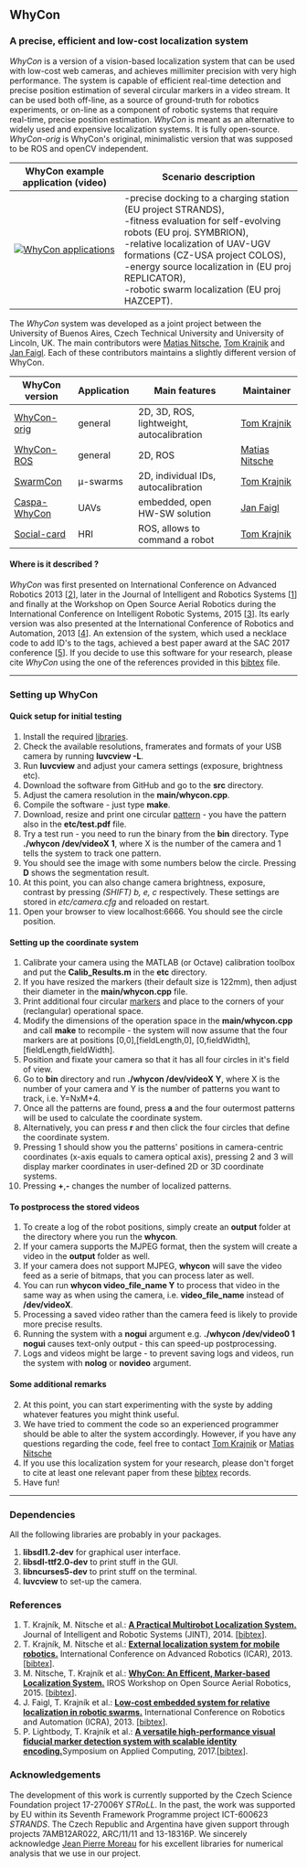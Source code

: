 ## WhyCon

### A precise, efficient and low-cost localization system 

_WhyCon_ is a version of a vision-based localization system that can be used with low-cost web cameras, and achieves millimiter precision with very high performance.
The system is capable of efficient real-time detection and precise position estimation of several circular markers in a video stream. 
It can be used both off-line, as a source of ground-truth for robotics experiments, or on-line as a component of robotic systems that require real-time, precise position estimation.
_WhyCon_ is meant as an alternative to widely used and expensive localization systems. It is fully open-source.
_WhyCon-orig_ is WhyCon's original, minimalistic version that was supposed to be ROS and openCV independent.


| WhyCon example application (video)  | Scenario description |
| ------ | ----------- |
|[![WhyCon applications](https://raw.githubusercontent.com/wiki/gestom/WhyCon/pics/whycon.png)](https://www.youtube.com/watch?v=KgKrN8_EmUA"AAAA")|-precise docking to a charging station (EU project STRANDS),<br/> -fitness evaluation for self-evolving robots (EU proj. SYMBRION),<br/>-relative localization of UAV-UGV formations (CZ-USA project COLOS),<br/>-energy source localization in (EU proj REPLICATOR),<br/>-robotic swarm localization (EU proj HAZCEPT).|

The _WhyCon_ system was developed as a joint project between the University of Buenos Aires, Czech Technical University and University of Lincoln, UK.
The main contributors were [Matias Nitsche](https://scholar.google.co.uk/citations?user=Z0hQoRUAAAAJ&hl=en&oi=ao), [Tom Krajnik](http://scholar.google.co.uk/citations?user=Qv3nqgsAAAAJ&hl=en&oi=ao) and [Jan Faigl](https://scholar.google.co.uk/citations?user=-finD_sAAAAJ&hl=en). Each of these contributors maintains a slightly different version of WhyCon.

| WhyCon version  | Application | Main features | Maintainer|
| --------------- | ----------- | ------ | ----- |
| [WhyCon-orig](../../) | general | 2D, 3D, ROS, lightweight, autocalibration | [Tom Krajnik](http://scholar.google.co.uk/citations?user=Qv3nqgsAAAAJ&hl=en&oi=ao)|
| [WhyCon-ROS](https://github.com/lrse/whycon) | general | 2D, ROS | [Matias Nitsche](https://scholar.google.co.uk/citations?user=Z0hQoRUAAAAJ&hl=en&oi=ao) |
| [SwarmCon](https://github.com/gestom/CosPhi/tree/master/Localization) | μ-swarms | 2D, individual IDs, autocalibration | [Tom Krajnik](http://scholar.google.co.uk/citations?user=Qv3nqgsAAAAJ&hl=en&oi=ao) |
| [Caspa-WhyCon](http://robotics.fel.cvut.cz/faigl/caspa/) | UAVs | embedded, open HW-SW solution | [Jan Faigl](https://scholar.google.co.uk/citations?user=-finD_sAAAAJ&hl=en) |
| [Social-card](https://github.com/strands-project/strands_social/tree/hydro-devel/social_card_reader) | HRI | ROS, allows to command a robot | [Tom Krajnik](http://scholar.google.co.uk/citations?user=Qv3nqgsAAAAJ&hl=en&oi=ao) |


#### Where is it described ?

<i>WhyCon</i> was first presented on International Conference on Advanced Robotics 2013 [[2](#references)], later in the Journal of Intelligent and Robotics Systems [[1](#references)] and finally at the Workshop on Open Source Aerial Robotics during the International Conference on Intelligent Robotic Systems, 2015 [[3](#references)]. Its early version was also presented at the International Conference of Robotics and Automation, 2013 [[4](#references)]. An extension of the system, which used a necklace code to add ID's to the tags, achieved a best paper award at the SAC 2017 conference [[5](#references)].
If you decide to use this software for your research, please cite <i>WhyCon</i> using the one of the references provided in this [bibtex](http://raw.githubusercontent.com/wiki/gestom/CosPhi/papers/WhyCon.bib) file.

-----

### Setting up WhyCon 

#### Quick setup for initial testing

1. Install the required <a href="#libraries">libraries</a>.
1. Check the available resolutions, framerates and formats of your USB camera by running <b>luvcview -L</b>. 
1. Run <b>luvcview</b> and adjust your camera settings (exposure, brightness etc).
1. Download the software from GitHub and go to the <b>src</b> directory.
1. Adjust the camera resolution in the <b>main/whycon.cpp</b>.
1. Compile the software - just type <b>make</b>.
1. Download, resize and print one circular <a href="etc/test.pdf">pattern</a> - you have the pattern also in the <b>etc/test.pdf</b> file.
1. Try a test run - you need to run the binary from the <b>bin</b> directory. Type <b>./whycon /dev/videoX 1</b>, where X is the number of the camera and 1 tells the system to track one pattern.</li> 
1. You should see the image with some numbers below the circle. Pressing <b>D</b> shows the segmentation result.
1. At this point, you can also change camera brightness, exposure, contrast by pressing <i>(SHIFT) b, e, c</i> respectively. These settings are stored in <i>etc/camera.cfg</i> and reloaded on restart.
1. Open your browser to view localhost:6666. You should see the circle position.

#### Setting up the coordinate system

1. Calibrate your camera using the MATLAB (or Octave) calibration toolbox and put the <b>Calib_Results.m</b> in the <b>etc</b> directory.
1. If you have resized the markers (their default size is 122mm), then adjust their diameter in the <b>main/whycon.cpp</b> file.
1. Print additional four circular <a href="etc/test.pdf">markers</a> and place to the corners of your (reclangular) operational space.
1. Modify the dimensions of the operation space in the <b>main/whycon.cpp</b> and call <b>make</b> to recompile - the system will now assume that the four markers are at positions [0,0],[fieldLength,0], [0,fieldWidth],[fieldLength,fieldWidth]. 
1. Position and fixate your camera so that it has all four circles in it's field of view.
1. Go to <b>bin</b> directory and run  <b>./whycon /dev/videoX Y</b>, where X is the number of your camera and Y is the number of patterns you want to track, i.e. Y=NxM+4.
1. Once all the patterns are found, press <b>a</b> and the four outermost patterns will be used to calculate the coordinate system.
1. Alternatively, you can press <b>r</b> and then click the four circles that define the coordinate system.
1. Pressing 1 should show you the patterns' positions in camera-centric coordinates (x-axis equals to camera optical axis), pressing 2 and 3 will display marker coordinates in user-defined 2D or 3D coordinate systems.
1. Pressing <b>+</b>,<b>-</b> changes the number of localized patterns.

#### To postprocess the stored videos

1. To create a log of the robot positions, simply create an <b>output</b> folder at the directory where you run the <b>whycon</b>.
2. If your camera supports the MJPEG format, then the system will create a video in the <b>output</b> folder as well.
3. If your camera does not support MJPEG, <b>whycon</b> will save the video feed as a serie of bitmaps, that you can process later as well.
4. You can run <b>whycon video_file_name Y</b> to process that video in the same way as when using the camera, i.e. <b>video_file_name</b> instead of <b>/dev/videoX</b>.
5. Processing a saved video rather than the camera feed is likely to provide more precise results.
6. Running the system with a <b>nogui</b> argument e.g. <b>./whycon /dev/video0 1 nogui</b> causes text-only output - this can speed-up postprocessing.
7. Logs and videos might be large - to prevent saving logs and videos, run the system with <b>nolog</b> or <b>novideo</b> argument.

#### Some additional remarks

2. At this point, you can start experimenting with the syste by adding whatever features you might think useful.
3. We have tried to comment the code so an experienced programmer should be able to alter the system accordingly. However, if you have any questions regarding the code, feel free to contact [Tom Krajnik](http://scholar.google.co.uk/citations?user=Qv3nqgsAAAAJ&hl=en&oi=ao) or [Matias Nitsche](https://scholar.google.co.uk/citations?user=Z0hQoRUAAAAJ&hl=en&oi=ao)
4. If you use this localization system for your research, please don't forget to cite at least one relevant paper from these [bibtex](http://raw.githubusercontent.com/wiki/gestom/CosPhi/papers/WhyCon.bib) records.
5. Have fun!
</ol>

<hr>

### Dependencies

All the following libraries are probably in your packages.

1. <b>libsdl1.2-dev</b> for graphical user interface.
2. <b>libsdl-ttf2.0-dev</b> to print stuff in the GUI.
3. <b>libncurses5-dev</b> to print stuff on the terminal.
4. <b>luvcview</b> to set-up the camera.

### References
1. T. Krajník, M. Nitsche et al.: <b>[A Practical Multirobot Localization System.](http://raw.githubusercontent.com/wiki/gestom/CosPhi/papers/2015_JINT_whycon.pdf)</b> Journal of Intelligent and Robotic Systems (JINT), 2014. [[bibtex](http://raw.githubusercontent.com/wiki/gestom/CosPhi/papers/2015_JINT_whycon.bib)].
2. T. Krajník, M. Nitsche et al.: <b>[External localization system for mobile robotics.](http://raw.githubusercontent.com/wiki/gestom/CosPhi/papers/2013_icar_whycon.pdf)</b> International Conference on Advanced Robotics (ICAR), 2013. [[bibtex](http://raw.githubusercontent.com/wiki/gestom/CosPhi/papers/2013_icar_whycon.bib)].
3. M. Nitsche, T. Krajník et al.: <b>[WhyCon: An Efficent, Marker-based Localization System.](http://raw.githubusercontent.com/wiki/gestom/CosPhi/papers/2015_irososar_whycon.pdf)</b> IROS Workshop on Open Source Aerial Robotics, 2015. [[bibtex](http://raw.githubusercontent.com/wiki/gestom/CosPhi/papers/2015_irososar_whycon.bib)].
4. J. Faigl, T. Krajník et al.: <b>[Low-cost embedded system for relative localization in robotic swarms.](http://ieeexplore.ieee.org/xpls/abs_all.jsp?arnumber=6630694)</b> International Conference on Robotics and Automation (ICRA), 2013. [[bibtex](http://raw.githubusercontent.com/wiki/gestom/CosPhi/papers/2013_icra_whycon.bib)].
5. P. Lightbody, T. Krajník et al.: <b>[A versatile high-performance visual fiducial marker detection system with scalable identity encoding.](http://eprints.lincoln.ac.uk/25828/1/4d0bd9e8a3b3b5ad6ca2d56c1438fbbc.pdf)</b>Symposium on Applied Computing, 2017.[[bibtex](http://raw.githubusercontent.com/wiki/gestom/CosPhi/papers/2017_sac_whycon.bib)].
### Acknowledgements

The development of this work is currently supported by the Czech Science Foundation project 17-27006Y _STRoLL_.
In the past, the work was supported by EU within its Seventh Framework Programme project ICT-600623 _STRANDS_.
The Czech Republic and Argentina have given support through projects 7AMB12AR022, ARC/11/11 and 13-18316P.
We sincerely acknowledge [Jean Pierre Moreau](http://jean-pierre.moreau.pagesperso-orange.fr/infos.html) for his excellent libraries for numerical analysis that we use in our project. 
